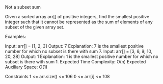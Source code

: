 Not a subset sum

Given a sorted array arr[] of positive integers, find the smallest positive integer such that it cannot be represented as the sum of elements of any subset of the given array set.

Examples:

Input: arr[] = [1, 2, 3]
Output: 7
Explanation: 7 is the smallest positive number for which no subset is there with sum 7.
Input: arr[] = [3, 6, 9, 10, 20, 28]
Output: 1
Explanation: 1 is the smallest positive number for which no subset is there with sum 1.
Expected Time Complexity: O(n)
Expected Auxiliary Space: O(1)

Constraints
1 <= arr.size() <= 106
0 <= arr[i] <= 108